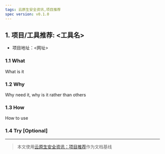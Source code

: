```yaml
---
tags: 云原生安全资讯,项目推荐
spec version: v0.1.0
---
```


## 1. 项目/工具推荐: <工具名>

* 项目地址：<网址>

### 1.1 What

What is it

### 1.2 Why

Why need it, why is it rather than others

### 1.3 How 

How to use

### 1.4 Try [Optional]

----

> 本文使用[云原生安全资讯：项目推荐](https://github.com/ssst0n3/security-research-specification/blob/main/%E4%BA%91%E5%8E%9F%E7%94%9F%E5%AE%89%E5%85%A8%E8%B5%84%E8%AE%AF/%E9%A1%B9%E7%9B%AE%E6%8E%A8%E8%8D%90.md)作为文档基线